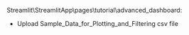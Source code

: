 Streamlit\StreamlitApp\pages\tutorial\advanced_dashboard:

- Upload Sample_Data_for_Plotting_and_Filtering csv file
